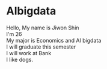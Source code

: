 # AIbigdata
Hello, My name is Jiwon Shin  
I'm 26  
My major is Economics and AI bigdata  
I will graduate this semester  
I will work at Bank  
I like dogs.
